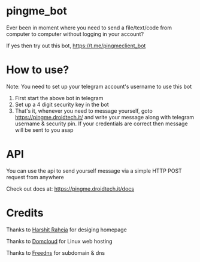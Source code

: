 # pingme_bot
Ever been in moment where you need to send a file/text/code from computer to computer without logging in your account? 

If yes then try out this bot, 
https://t.me/pingmeclient_bot

# How to use? 
Note: You need to set up your telegram account's username to use this bot
1. First start the above bot in telegram
2. Set up a 4 digit security key in the bot
3. That's it, whenever you need to message yourself, goto https://pingme.droidtech.it/ and write your message along with telegram username & security pin. If your credentials are correct then message will be sent to you asap

# API 
You can use the api to send yourself message via a simple HTTP POST request from anywhere

Check out docs at: https://pingme.droidtech.it/docs


# Credits
Thanks to [Harshit Raheja](https://github.com/QuantumByteStudios) for desiging homepage

Thanks to [Domcloud](https://domcloud.co/) for Linux web hosting

Thanks to [Freedns](https://freedns.afraid.org/) for subdomain & dns
